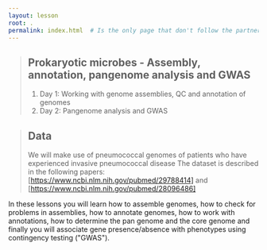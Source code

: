 ```yaml
---
layout: lesson
root: .
permalink: index.html  # Is the only page that don't follow the partner /:path/index.html
---
```



> ## Prokaryotic microbes - Assembly, annotation, pangenome analysis and GWAS
> 
>  
> 1.  Day 1: Working with genome assemblies, QC and annotation of genomes
> 2.  Day 2: Pangenome analysis and GWAS

> ## Data
>
> We will make use of pneumococcal genomes of patients who have experienced invasive pneumococcal disease
> The dataset is described in the following papers: 
> [https://www.ncbi.nlm.nih.gov/pubmed/29788414] and [https://www.ncbi.nlm.nih.gov/pubmed/28096486]
>

In these lessons you will learn how to assemble genomes, how to check for problems in assemblies, how to annotate genomes, how to work with annotations, how to determine the pan genome and the core genome and finally you will associate gene presence/absence with phenotypes using contingency testing ("GWAS"). 

